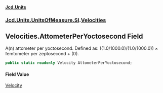 #### [Jcd.Units](index.md 'index')
### [Jcd.Units.UnitsOfMeasure.SI](Jcd.Units.UnitsOfMeasure.SI.md 'Jcd.Units.UnitsOfMeasure.SI').[Velocities](Velocities.md 'Jcd.Units.UnitsOfMeasure.SI.Velocities')

## Velocities.AttometerPerYoctosecond Field

A(n) attometer per yoctosecond. Defined as: ((1.0/1000.0)/(1.0/1000.0)) × femtometer per zeptosecond + (0).

```csharp
public static readonly Velocity AttometerPerYoctosecond;
```

#### Field Value
[Velocity](Velocity.md 'Jcd.Units.UnitTypes.Velocity')